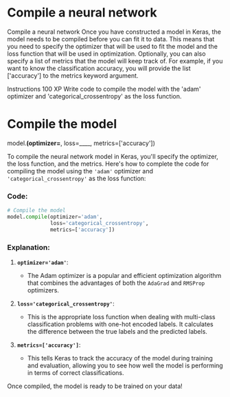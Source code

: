 # Compile a neural network

Compile a neural network
Once you have constructed a model in Keras, the model needs to be compiled before you can fit it to data. This means that you need to specify the optimizer that will be used to fit the model and the loss function that will be used in optimization. Optionally, you can also specify a list of metrics that the model will keep track of. For example, if you want to know the classification accuracy, you will provide the list ['accuracy'] to the metrics keyword argument.

Instructions
100 XP
Write code to compile the model with the 'adam' optimizer and 'categorical_crossentropy' as the loss function.

# Compile the model
model.____(optimizer=____, 
           loss=____, 
           metrics=['accuracy'])

To compile the neural network model in Keras, you'll specify the optimizer, the loss function, and the metrics. Here's how to complete the code for compiling the model using the `'adam'` optimizer and `'categorical_crossentropy'` as the loss function:

### Code:

```python
# Compile the model
model.compile(optimizer='adam', 
              loss='categorical_crossentropy', 
              metrics=['accuracy'])
```

### Explanation:

1. **`optimizer='adam'`**: 
   - The Adam optimizer is a popular and efficient optimization algorithm that combines the advantages of both the `AdaGrad` and `RMSProp` optimizers.
   
2. **`loss='categorical_crossentropy'`**: 
   - This is the appropriate loss function when dealing with multi-class classification problems with one-hot encoded labels. It calculates the difference between the true labels and the predicted labels.
   
3. **`metrics=['accuracy']`**: 
   - This tells Keras to track the accuracy of the model during training and evaluation, allowing you to see how well the model is performing in terms of correct classifications.

Once compiled, the model is ready to be trained on your data!